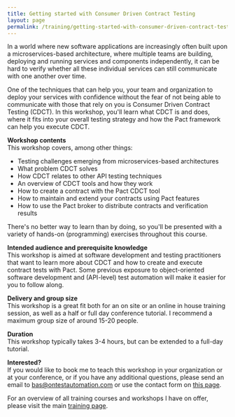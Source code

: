```yaml
---
title: Getting started with Consumer Driven Contract Testing
layout: page
permalink: /training/getting-started-with-consumer-driven-contract-testing/
---
```

In a world where new software applications are increasingly often built upon a microservices-based architecture, where multiple teams are building, deploying and running services and components independently, it can be hard to verify whether all these individual services can still communicate with one another over time.

One of the techniques that can help you, your team and organization to deploy your services with confidence without the fear of not being able to communicate with those that rely on you is Consumer Driven Contract Testing (CDCT). In this workshop, you'll learn what CDCT is and does, where it fits into your overall testing strategy and how the Pact framework can help you execute CDCT.

**Workshop contents**  
This workshop covers, among other things:

  * Testing challenges emerging from microservices-based architectures
  * What problem CDCT solves
  * How CDCT relates to other API testing techniques
  * An overview of CDCT tools and how they work
  * How to create a contract with the Pact CDCT tool
  * How to maintain and extend your contracts using Pact features
  * How to use the Pact broker to distribute contracts and verification results

There's no better way to learn than by doing, so you'll be presented with a variety of hands-on (programming) exercises throughout this course.

**Intended audience and prerequisite knowledge**  
This workshop is aimed at software development and testing practitioners that want to learn more about CDCT and how to create and execute contract tests with Pact. Some previous exposure to object-oriented software development and (API-level) test automation will make it easier for you to follow along.

**Delivery and group size**  
This workshop is a great fit both for an on site or an online in house training session, as well as a half or full day conference tutorial. I recommend a maximum group size of around 15-20 people.

**Duration**  
This workshop typically takes 3-4 hours, but can be extended to a full-day tutorial.

**Interested?**  
If you would like to book me to teach this workshop in your organization or at your conference, or if you have any additional questions, please send an email to bas@ontestautomation.com or use the contact form on [this page](/contact/).

For an overview of all training courses and workshops I have on offer, please visit the main [training page](/training/).